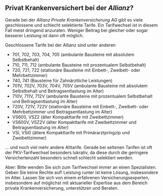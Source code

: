 ## Privat Krankenversichert bei der *Allianz*?

Gerade bei der *Allianz Private Krankenversicherung AG*
gibt es viele geschlossene und schlecht selektierte Tarife. Ein Tarifwechsel ist in diesem Fall meist dringend anzuraten.
Weniger Beitrag bei gleicher oder sogar besserer Leistung ist dann oft möglich.

Geschlossene Tarife bei der Allianz sind unter anderen

* 701, 702, 703, 704, 705 (ambulante Bausteine mit absolutem Selbstbehalt)
* 710, 711, 712 (ambulante Bausteine mit prozentualem Selbstbehalt)
* 720, 721, 722 (stationäre Bausteine mit Einbett-, Zweibett- oder Mehrbettzimmer)
* 740, 741 (Bausteine für Zahnärztliche Leistungen)
* 701V, 702V, 703V, 704V, 705V (ambulante Bausteine mit absolutem Selbstbehalt und Beitragsentlastung im Alter)
* 710V, 711V, 712V (ambulante Bausteine mit prozentualem Selbstbehalt und Beitragsentlastung im Alter)
* 720V, 721V, 722V (stationäre Bausteine mit Einbett-, Zweibett- oder Mehrbettzimmer und Beitragsentlastung im Alter)
* VS600, VSZ2 (älter Kompakttarife mit Zweibettzimmer)
* VS600V, VSZ2V (älter Kompakttarife mit Zweibettzimmer und Beitragsentlastung im Alter)
* VSi, VSi0 (ältere Kompakttarife mit Primärarztpringzip und Zweibettzimmer)

... und noch viel mehr andere Alttarife. Gerade bei seltenen Tarifen ist oft der PKV-Tarifwechsel besonders lukrativ,
da diese durch die geringere Versichertenzahl besonders schnell schlecht selektiert werden.

Aber: Bitte wenden Sie sich zum Tarifwechsel immer an einen Spezialisten. Geben Sie keine Rechte auf! Leistung runter ist keine Lösung,
insbesondere im Alter. Lassen Sie sich von einem erfahrenen Versicherungsexperten, insbesondere auf möglichst mit aktuarieller Expertise
aus dem Bereich private Krankenversicherung, unterstützen und Beraten.

